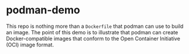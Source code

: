 # podman-demo

This repo is nothing more than a `Dockerfile` that podman can use to build
an image. The point of this demo is to illustrate that podman can create
Docker-compatible images that conform to the Open Container Initiative (OCI)
image format. 